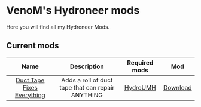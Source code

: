 # VenoM's Hydroneer mods
Here you will find all my Hydroneer Mods.

## Current mods

Name | Description | Required mods | Mod 
:----:|:---------:|:------:|:-----:
 [Duct Tape Fixes Everything](./DTFE) | Adds a roll of duct tape that can repair ANYTHING | [HydroUMH](https://github.com/RHlNO/HydroneerModding/raw/main/Release%20Mods/501-HydroUMH_P.pak) | [Download](https://github.com/VenoM-Chan/HydroneerModding/raw/main/DuctTapeFixesEverything/500-DuctTapeFixesEverything_P.pak)
